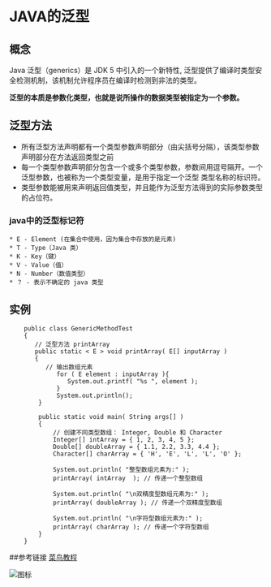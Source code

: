 # JAVA的泛型
## 概念
  Java 泛型（generics）是 JDK 5 中引入的一个新特性, 泛型提供了编译时类型安全检测机制，该机制允许程序员在编译时检测到非法的类型。

  **泛型的本质是参数化类型，也就是说所操作的数据类型被指定为一个参数。**
## 泛型方法

  * 所有泛型方法声明都有一个类型参数声明部分（由尖括号分隔），该类型参数声明部分在方法返回类型之前
  * 每一个类型参数声明部分包含一个或多个类型参数，参数间用逗号隔开。一个泛型参数，也被称为一个类型变量，是用于指定一个泛型   类型名称的标识符。
  * 类型参数能被用来声明返回值类型，并且能作为泛型方法得到的实际参数类型的占位符。
### java中的泛型标记符 
    * E - Element (在集合中使用，因为集合中存放的是元素)
    * T - Type（Java 类）
    * K - Key（键）
    * V - Value（值）
    * N - Number（数值类型）
    * ？ - 表示不确定的 java 类型 
## 实例
		public class GenericMethodTest
		{
		   // 泛型方法 printArray                         
		   public static < E > void printArray( E[] inputArray )
		   {
		      // 输出数组元素            
		         for ( E element : inputArray ){        
		            System.out.printf( "%s ", element );
		         }
		         System.out.println();
		    }
		 
		    public static void main( String args[] )
		    {
		        // 创建不同类型数组： Integer, Double 和 Character
		        Integer[] intArray = { 1, 2, 3, 4, 5 };
		        Double[] doubleArray = { 1.1, 2.2, 3.3, 4.4 };
		        Character[] charArray = { 'H', 'E', 'L', 'L', 'O' };
		 
		        System.out.println( "整型数组元素为:" );
		        printArray( intArray  ); // 传递一个整型数组
		 
		        System.out.println( "\n双精度型数组元素为:" );
		        printArray( doubleArray ); // 传递一个双精度型数组
		 
		        System.out.println( "\n字符型数组元素为:" );
		        printArray( charArray ); // 传递一个字符型数组
		    } 
		}
##参考链接
  [菜鸟教程](https://www.runoob.com/markdown/md-code.html)  

  ![图标](http://static.runoob.com/images/runoob-logo.png)